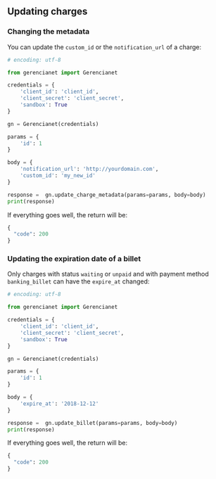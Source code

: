 ## Updating charges

### Changing the metadata

You can update the `custom_id` or the `notification_url` of a charge:

```python
# encoding: utf-8

from gerencianet import Gerencianet

credentials = {
    'client_id': 'client_id',
    'client_secret': 'client_secret',
    'sandbox': True
}

gn = Gerencianet(credentials)

params = {
    'id': 1
}

body = {
    'notification_url': 'http://yourdomain.com',
    'custom_id': 'my_new_id'
}

response =  gn.update_charge_metadata(params=params, body=body)
print(response)

```

If everything goes well, the return will be:

```python
{
  "code": 200
}
```

### Updating the expiration date of a billet

Only charges with status `waiting` or `unpaid` and with payment method `banking_billet` can have the `expire_at` changed:

```python
# encoding: utf-8

from gerencianet import Gerencianet

credentials = {
    'client_id': 'client_id',
    'client_secret': 'client_secret',
    'sandbox': True
}

gn = Gerencianet(credentials)

params = {
    'id': 1
}

body = {
    'expire_at': '2018-12-12'
}

response =  gn.update_billet(params=params, body=body)
print(response)
```

If everything goes well, the return will be:

```python
{
  "code": 200
}
```
